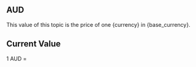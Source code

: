 ## AUD

This value of this topic is the price of one {currency} in {base_currency}.

## Current Value

1 AUD = <Topic topic="finance/stock-exchange/currency/AUD/USD" decimals="3" unit="USD"/>

